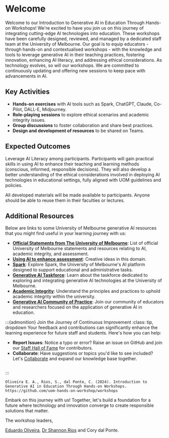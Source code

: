 # Welcome

Welcome to our Introduction to Generative AI in Education Through Hands-on Workshops! We're excited to have you join us on this journey of integrating cutting-edge AI technologies into education. These workshops have been carefully designed, reviewed, and managed by a dedicated staff team at the University of Melbourne. Our goal is to equip educators - through hands-on and contextualised workshops - with the knowledge and tools to leverage generative AI in their teaching practices, fostering innovation, enhancing AI literacy, and addressing ethical considerations. As technology evolves, so will our workshops. We are committed to continuously updating and offering new sessions to keep pace with advancements in AI.

## Key Activities

- **Hands-on exercises** with AI tools such as Spark, ChatGPT, Claude, Co-Pilot, DALL-E, Midjourney.
- **Role-playing sessions** to explore ethical scenarios and academic integrity issues.
- **Group discussions** to foster collaboration and share best practices.
- **Design and development of resources** to be shared on Teams.

## Expected Outcomes

Leverage AI Literacy among participants. Participants will gain practical skills in using AI to enhance their teaching and learning methods (conscious, informed, responsible decisions). They will also develop a better understanding of the ethical considerations involved in deploying AI technologies in educational settings, fully aligned with UOM guidelines and policies.

All developed materials will be made available to participants. Anyone should be able to reuse them in their faculties or lectures.

## Additional Resources

Below are links to some University of Melbourne generative AI resources that you might find useful in your learning journey with us:
- **[Official Statements from The University of Melbourne](https://melbourne-cshe.unimelb.edu.au/ai-aai/home/ai-integrity/official-statements-from-the-university-of-melbourne/)**: List of official University of Melbourne statements and resources relating to AI, academic integrity, and assessment.
- **[Using AI to enhance assessment](https://melbourne-cshe.unimelb.edu.au/ai-aai/home/ai-assessment/using-ai-to-enhance-assessment/)**: Creative ideas in this domain.
- **[Spark](https://spark.unimelb.edu.au/)**: Explore Spark, the University of Melbourne's AI platform designed to support educational and administrative tasks.
- **[Generative AI Taskforce](https://www.unimelb.edu.au/generative-ai-taskforce)**: Learn about the taskforce dedicated to exploring and integrating generative AI technologies at the University of Melbourne.
- **[Academic Integrity](https://academicintegrity.unimelb.edu.au/)**: Understand the principles and practices to uphold academic integrity within the university.
- **[Generative AI Community of Practice](https://eng.unimelb.edu.au/tll/communities/genai-cop)**: Join our community of educators and researchers focused on the application of generative AI in education.


:::{admonition} Join the Journey of Continuous Improvement
:class: tip, dropdown
Your feedback and contributions can significantly enhance the learning experience for future staff and students. Here's how you can help:
- **Report Issues**: Notice a typo or error? Raise an issue on GitHub and join our [Staff Hall of Fame](afterword/hall_of_fame) for contributors.
- **Collaborate**: Have suggestions or topics you'd like to see included? Let's [Collaborate](afterword/collaborate) and expand our knowledge base together.

```{figure} resources/github_issue.png
```
:::


```{admonition} To cite this workshop program
Oliveira E. A., Rios, S., dal Ponte, C. (2024). Introduction to Generative AI in Education Through Hands-on Workshops. https://github.com/uom-hands-on-workshop/workshops
```

Embark on this journey with us! Together, let's build a foundation for a future where technology and innovation converge to create responsible solutions that matter.

The workshop leaders,

[Eduardo Oliveira](https://findanexpert.unimelb.edu.au/profile/653031-eduardo-araujo-oliveira), [Dr Shannon Rios](https://findanexpert.unimelb.edu.au/profile/985603-shannon-rios) and Cory dal Ponte.
